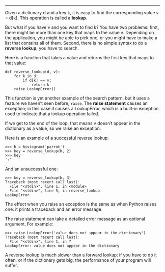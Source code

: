 --------------

Given a dictionary <span>d</span> and a key <span>k</span>, it is easy to find the corresponding value <span>v = d[k]</span>. This operation is called a <span>**lookup**</span>.

But what if you have <span>v</span> and you want to find <span>k</span>? You have two problems: first, there might be more than one key that maps to the value <span>v</span>. Depending on the application, you might be able to pick one, or you might have to make a list that contains all of them. Second, there is no simple syntax to do a <span>**reverse lookup**</span>; you have to search.

Here is a function that takes a value and returns the first key that maps to that value:

    def reverse_lookup(d, v):
        for k in d:
            if d[k] == v:
                return k
        raise LookupError()

This function is yet another example of the search pattern, but it uses a feature we haven’t seen before, <span>`raise`</span>. The <span>**raise statement**</span> causes an exception; in this case it causes a <span>LookupError</span>, which is a built-in exception used to indicate that a lookup operation failed.

If we get to the end of the loop, that means <span>v</span> doesn’t appear in the dictionary as a value, so we raise an exception.

Here is an example of a successful reverse lookup:

    >>> h = histogram('parrot')
    >>> key = reverse_lookup(h, 2)
    >>> key
    'r'

And an unsuccessful one:

    >>> key = reverse_lookup(h, 3)
    Traceback (most recent call last):
      File "<stdin>", line 1, in <module>
      File "<stdin>", line 5, in reverse_lookup
    LookupError

The effect when you raise an exception is the same as when Python raises one: it prints a traceback and an error message.

The <span>raise</span> statement can take a detailed error message as an optional argument. For example:

    >>> raise LookupError('value does not appear in the dictionary')
    Traceback (most recent call last):
      File "<stdin>", line 1, in ?
    LookupError: value does not appear in the dictionary

A reverse lookup is much slower than a forward lookup; if you have to do it often, or if the dictionary gets big, the performance of your program will suffer.

